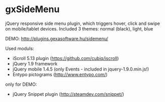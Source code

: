 gxSideMenu
============

jQuery responsive side menu plugin, which triggers hover, click and swipe on mobile/tablet devices.
Included 3 themes: normal (black), light, blue

DEMO: http://plugins.gexasoftware.hu/sidemenu/

Used moduls:
- iScroll 5.13 plugin (https://github.com/cubiq/iscroll)
- jQuery 1.9 framework
- jQuery mobile 1.4.5 (only Events - included in jquery-1.9.0.min.js!)
- Entypo pictograms (http://www.entypo.com/)

only for DEMO:
- jQuery Snippet plugin (http://steamdev.com/snippet/)
